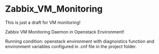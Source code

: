 # Zabbix_VM_Monitoring

This is just a draft for VM monitoring!

Zabbix VM Monitoring Daemon in Openstack Environment!

Running condition:
openstack environment with diagnoistics function and environment variables configured in .cnf file in the project folder.
